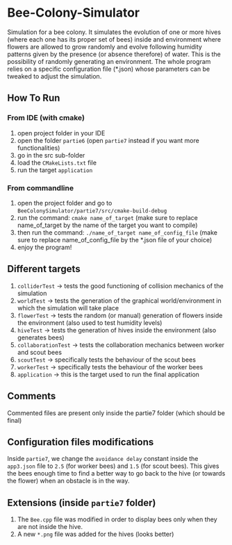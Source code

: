 # Bee-Colony-Simulator
Simulation for a bee colony. 
It simulates the evolution of one or more hives (where each one has its proper set of bees) inside and environment where flowers are allowed
to grow randomly and evolve following humidity patterns given by the presence (or absence therefore) of water.
This is the possibility of randomly generating an environment.
The whole program relies on a specific configuration file (*.json) whose parameters can be tweaked to adjust the simulation.

## How To Run
### From IDE (with cmake)
   1) open project folder in your IDE
   2) open the folder `partie6` (open `partie7` instead if you want more functionalities)
   3) go in the src sub-folder
   4) load the `CMakeLists.txt` file
   5) run the target `application`

### From commandline
   1) open the project folder and go to `BeeColonySimulator/partie7/src/cmake-build-debug`
   2) run the command: `cmake name_of_target` (make sure to replace name_of_target by the name of the target you want to compile)
   3) then run the command: `./name_of_target name_of_config_file` (make sure to replace name_of_config_file by the *.json file of your choice)
   4) enjoy the program!

## Different targets
   1) `colliderTest` -> tests the good functioning of collision mechanics of the simulation
   2) `worldTest` -> tests the generation of the graphical world/environment in which the simulation will take place
   3) `flowerTest` -> tests the random (or manual) generation of flowers inside the environment (also used to test humidity levels)
   4) `hiveTest` -> tests the generation of hives inside the environment (also generates bees)
   5) `collaborationTest` -> tests the collaboration mechanics between worker and scout bees
   6) `scoutTest` -> specifically tests the behaviour of the scout bees
   7) `workerTest` -> specifically tests the behaviour of the worker bees
   8) `application` -> this is the target used to run the final application

## Comments
Commented files are present only inside the partie7 folder (which should be final)

## Configuration files modifications
Inside `partie7`, we change the `avoidance delay` constant inside the `app3.json` file to `2.5` (for worker bees) and `1.5` (for scout bees).
This gives the bees enough time to find a better way to go back to the hive (or towards the flower) when an obstacle is in the way.

## Extensions (inside `partie7` folder)
   1) The `Bee.cpp` file was modified in order to display bees only when they are not inside the hive.
   2) A new `*.png` file was added for the hives (looks better)